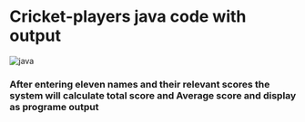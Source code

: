 # Cricket-players java code with output
![java](https://user-images.githubusercontent.com/26426507/188262021-5dd4217e-80bd-4648-b9cc-d9d9020b0237.png)
### After entering eleven names and their relevant scores the system will calculate total score and Average score and display as programe output
